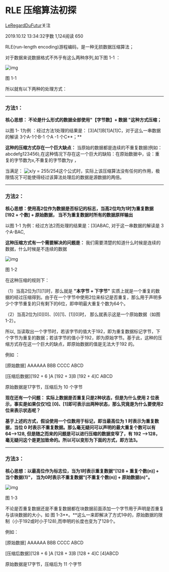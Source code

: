 # RLE 压缩算法初探


[LeRegardDuFutur](https://www.jianshu.com/u/03fc8cc5dd50)关注

2019.10.12 13:34:32字数 1,124阅读 650

RLE(run-length encoding)游程编码，是一种无损数据压缩算法；

对于数据来说数据格式不外乎有这么两种序列,如下图 1-1 ：





![img](https://upload-images.jianshu.io/upload_images/17456659-29be28b5cd0d5d5b.png?imageMogr2/auto-orient/strip|imageView2/2/w/864/format/webp)

图 1-1

所以就有以下两种的处理方式：

------

### 方法1：

**核心思想： 不论是什么形式的数据全部使用"【字节数】+ 数据 "这种方式压缩；**

以图 1- 1为例 ：经过方法1处理的结果是： [3]A[1]B[1]A[1]C，对于这么一串数据的解读 3个A-1个B-1 个A -1 个C**；**

**这种的压缩方式存在一个巨大缺点：** 当原始的数据都是连续的不重复数据(例如： abcdefg123456),在这种情况下存在这一个巨大的缺陷：在原始数据中，设：重复的字节数为x,不重复的字节数为y ，

当满足： ![x/y = 255/254](https://math.jianshu.com/math?formula=x%2Fy%20%3D%20255%2F254)这个公式时，实际上该压缩算法没有任何的作用，极限情况下可能使得经过该算法处理后的数据是源数据的两倍。

------

### 方法2： 

**核心思想：使用高2位作为数据是否标记的标志，当高2位均为1时为重复数据 [192 + 个数] + 原始数据， 当不为重复数据时所有的数据原样输出**

以图 1-1 为例：经过方法2而处理的结果是：[3]ABAC, 对于这一串数据的解读是 3个A-BAC,

**这种压缩方式有一个需要解决的问题是：** 我们需要清楚的知道什么时候是连续的数据，什么时候是不连续的数据

 



![img](https://upload-images.jianshu.io/upload_images/17456659-4b980f1d26a03adc.png?imageMogr2/auto-orient/strip|imageView2/2/w/829/format/webp)

图 1-2

在这种压缩的规则下：

（1）当高2位为[1][1]时，那么就是 **"本字节 + 下字节"** 实质上就是一个重复的数据的经过压缩得到。由于在一个字节中使用2位来标记是否重复，那么用于声明多少个字节重复的只有剩下的6位，即申明最大重复个数为64个。

（2）当高2位为[0][0]、[0][1]、[1][0]时， 那么就表示这是一个原始数据（如图 1-2）。

所以, 当读取出一个字节时，若该字节的值大于192，即为重复数据标记字节，下个字节为重复的数据；若该字节的值小于192，即为原始字节。基于此，这种的压缩方式存在这一个巨大的缺点，即原始数据的值是无法大于192 的。

例如 ：

[原始数据] AAAAAA  BBB CCCC ABCD   

[压缩后数据][192 + 6 ]A [192 + 3]B [192 + 4]C ABCD

原始数据是17字节，压缩后为  10 个字节

**现在还有一个问题： 实际上数据是否重复只是2种状态，但是为什么使用 2 位表示，事实是如果仅仅1位 [0]、[1]即可表示出两种状态，那么究竟是为什么要使用2 位来表示状态呢？**

**基于上述的方式，假设使用一个位数用于标记，即当最高位为 1 时表示为重复数据，当位 0 时表示不重复数据。那么毫无疑问可以声明的最大重复个数可以有 64-->128, 但是随之而来的问题是可以进行压缩的数据变窄了，有 192 -->128，毫无疑问这个是更加致命的。所以可以变形为下面的方式，即方法3。**

------

### **方法3：**

**核心思想：以最高位作为标志位，当为1时表示重复数据"[128 + 重复个数(n)] + 当个数据(1)"， 当为0时表示不重复数据"[不重复个数(n)] + 原始数据(n)"。**



![img](https://upload-images.jianshu.io/upload_images/17456659-ff9a24e00835c519.png?imageMogr2/auto-orient/strip|imageView2/2/w/790/format/webp)

图 1-3

不论是否重复数据还是不重复数据都在块数据前面添加一个字节用于声明是否重复与该块数据的大小，如 图 1-3**。**这么一来即解决了方式1中的，原始数据的限制（小于192或时小于128),而申明的长度也变为了128个。

例如：

[原始数据] AAAAAA  BBB CCCC ABCD   

[压缩后数据][128 + 6 ]A [128 + 3]B [128 + 4]C [4]ABCD

原始数据是17字节，压缩后为  11 个字节